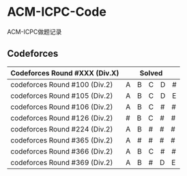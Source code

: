 # ACM-ICPC-Code
ACM-ICPC做题记录
　
## Codeforces
| Codeforces Round #XXX (Div.X) | Solved            |
| ------------------------------|------------------ |
| codeforces Round #100 (Div.2) | A　B　C　D　#     |
| codeforces Round #105 (Div.2) | A　B　C　D　E     |
| codeforces Round #106 (Div.2) | A　B　C　#　#     |
| codeforces Round #126 (Div.2) | #　B　C　#　#     |
| codeforces Round #224 (Div.2) | A　B　#　#　#     |
| codeforces Round #365 (Div.2) | A　#　#　#　#     |
| codeforces Round #366 (Div.2) | A　B　C　#　#     |
| codeforces Round #369 (Div.2) | A　B　#　D　E     |
